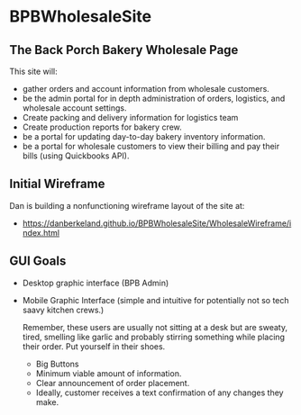 # BPBWholesaleSite
## The Back Porch Bakery Wholesale Page
This site will: 
- gather orders and account information from wholesale customers.
- be the admin portal for in depth administration of orders, logistics, and wholesale account settings.
- Create packing and delivery information for logistics team
- Create production reports for bakery crew.
- be a portal for updating day-to-day bakery inventory information.
- be a portal for wholesale customers to view their billing and pay their bills (using Quickbooks API).

## Initial Wireframe
Dan is building a nonfunctioning wireframe layout of the site at:
- https://danberkeland.github.io/BPBWholesaleSite/WholesaleWireframe/index.html

## GUI Goals
- Desktop graphic interface (BPB Admin)
- Mobile Graphic Interface (simple and intuitive for potentially not so tech saavy kitchen crews.)

  Remember, these users are usually not sitting at a desk but are sweaty, tired, smelling like garlic and probably stirring something while placing their order.  Put yourself in their shoes.

  - Big Buttons
  - Minimum viable amount of information.
  - Clear announcement of order placement.
  - Ideally, customer receives a text confirmation of any changes they make.
